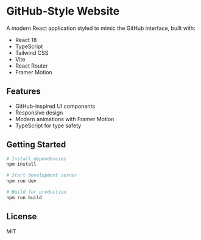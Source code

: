 # GitHub-Style Website

A modern React application styled to mimic the GitHub interface, built with:

- React 18
- TypeScript
- Tailwind CSS
- Vite
- React Router
- Framer Motion

## Features

- GitHub-inspired UI components
- Responsive design
- Modern animations with Framer Motion
- TypeScript for type safety

## Getting Started

```bash
# Install dependencies
npm install

# Start development server
npm run dev

# Build for production
npm run build
```

## License

MIT 